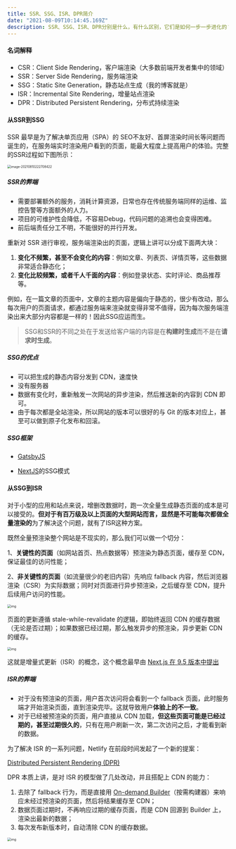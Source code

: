 ```yaml
---
title: SSR、SSG、ISR、DPR简介
date: "2021-08-09T10:14:45.169Z"
description: SSR、SSG、ISR、DPR分别是什么，有什么区别，它们是如何一步一步进化的？
---
```


#### 名词解释

- CSR：Client Side Rendering，客户端渲染（大多数前端开发者集中的领域）
- SSR：Server Side Rendering，服务端渲染
- SSG：Static Site Generation，静态站点生成（我的博客就是）
- ISR：Incremental Site Rendering，增量站点渲染
- DPR：Distributed Persistent Rendering，分布式持续渲染

#### 从SSR到SSG

SSR 最早是为了解决单页应用（SPA）的 SEO不友好、首屏渲染时间长等问题而诞生的，在服务端实时渲染用户看到的页面，能最大程度上提高用户的体验。完整的SSR过程如下图所示：

 <img src="https://obs-1d2f.oss-cn-hangzhou.aliyuncs.com/images/image-20210810222708422.png" alt="image-20210810222708422" style="zoom:50%;" />

##### SSR的弊端

- 需要部署额外的服务，消耗计算资源，日常也存在传统服务端同样的运维、监控告警等方面额外的人力。
- 项目的可维护性会降低，不容易Debug，代码问题的追溯也会变得困难。
- 前后端责任分工不明，不能很好的并行开发。

重新对 SSR 进行审视，服务端渲染出的页面，逻辑上讲可以分成下面两大块：

1. **变化不频繁，甚至不会变化的内容**：例如文章、列表页、详情页等，这些数据非常适合静态化；
2. **变化比较频繁，或者千人千面的内容**：例如登录状态、实时评论、商品推荐等。

例如，在一篇文章的页面中，文章的主题内容是偏向于静态的，很少有改动，那么每次用户的页面请求，都通过服务端来渲染就变得非常不值得，因为每次服务端渲染出来大部分内容都是一样的！因此SSG应运而生。

> SSG和SSR的不同之处在于发送给客户端的内容是在**构建时生成**而不是在**请求时生成**。

##### SSG的优点

- 可以把生成的静态内容分发到 CDN，速度快
- 没有服务器
- 数据有变化时，重新触发一次网站的异步渲染，然后推送新的内容到 CDN 即可。
- 由于每次都是全站渲染，所以网站的版本可以很好的与 Git 的版本对应上，甚至可以做到原子化发布和回滚。

##### SSG框架

- [GatsbyJS](https://www.gatsbyjs.com/)	

- [NextJS](https://nextjs.org/)的SSG模式

  

#### 从SSG到ISR

对于小型的应用和站点来说，增删改数据时，跑一次全量生成静态页面的成本是可以接受的。**但对于有百万级及以上页面的大型网站而言，显然是不可能每次都做全量渲染的**为了解决这个问题，就有了ISR这种方案。

既然全量预渲染整个网站是不现实的，那么我们可以做一个切分：

1、**关键性的页面**（如网站首页、热点数据等）预渲染为静态页面，缓存至 CDN，保证最佳的访问性能；

2、**非关键性的页面**（如流量很少的老旧内容）先响应 fallback 内容，然后浏览器渲染（CSR）为实际数据；同时对页面进行异步预渲染，之后缓存至 CDN，提升后续用户访问的性能。

 <img src="https://pic1.zhimg.com/80/v2-9268a31db4779be8dfa01fbfa13c1524_1440w.jpg" alt="img" style="zoom:50%;" />

页面的更新遵循 stale-while-revalidate 的逻辑，即始终返回 CDN 的缓存数据（无论是否过期）；如果数据已经过期，那么触发异步的预渲染，异步更新 CDN 的缓存。

<img src="https://pic3.zhimg.com/80/v2-b4954ced325187f5894ab46e0eaf0c16_1440w.jpg" alt="img" style="zoom:50%;" />

这就是增量式更新（ISR）的概念，这个概念最早由 [Next.js 在 9.5 版本中提出](https://link.zhihu.com/?target=https%3A//nextjs.org/blog/next-9-5%23stable-incremental-static-regeneration)

##### ISR的弊端

- 对于没有预渲染的页面，用户首次访问将会看到一个 fallback 页面，此时服务端才开始渲染页面，直到渲染完毕。这就导致用户**体验上的不一致**。
- 对于已经被预渲染的页面，用户直接从 CDN 加载，**但这些页面可能是已经过期的，甚至过期很久的**，只有在用户刷新一次，第二次访问之后，才能看到新的数据。

为了解决 ISR 的一系列问题，Netlify 在前段时间发起了一个新的提案：

[Distributed Persistent Rendering (DPR)](https://link.zhihu.com/?target=https%3A//github.com/jamstack/jamstack.org/discussions/549)

DPR 本质上讲，是对 ISR 的模型做了几处改动，并且搭配上 CDN 的能力：



1. 去除了 fallback 行为，而是直接用 [On-demand Builder](https://link.zhihu.com/?target=https%3A//www.netlify.com/blog/2021/04/14/faster-builds-for-large-sites-on-netlify-with-on-demand-builders-now-in-early-access/)（按需构建器）来响应未经过预渲染的页面，然后将结果缓存至 CDN；
2. 数据页面过期时，不再响应过期的缓存页面，而是 CDN 回源到 Builder 上，渲染出最新的数据；
3. 每次发布新版本时，自动清除 CDN 的缓存数据。

<img src="https://pic3.zhimg.com/80/v2-2e1ad7f07dcd5986606f763f62894aae_1440w.jpg" alt="img" style="zoom:50%;" />

